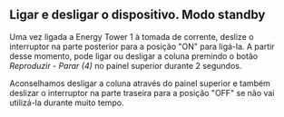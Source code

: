 ## Ligar e desligar o dispositivo. Modo standby

Uma vez ligada a Energy Tower 1 à tomada de corrente, deslize o interruptor na parte posterior para a posição "ON" para ligá-la. A partir desse momento, pode ligar ou desligar a coluna premindo o botão *Reproduzir - Parar (4)* no painel superior durante 2 segundos.

Aconselhamos desligar a coluna através do painel superior e também deslizar o interruptor na parte traseira para a posição "OFF" se não vai utilizá-la durante muito tempo.


